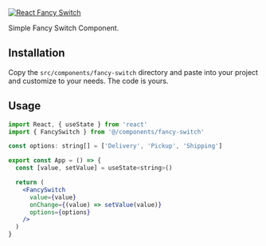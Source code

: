 <a href="https://shadcn-fancy-switch.vercel.app" target="_blank">
  <img src="https://i.imgur.com/szCHnuV.png" alt="React Fancy Switch" />
</a>

Simple Fancy Switch Component.

## Installation

Copy the `src/components/fancy-switch` directory and paste into your project and customize to your needs. The code is yours.

## Usage

```jsx
import React, { useState } from 'react'
import { FancySwitch } from '@/components/fancy-switch'

const options: string[] = ['Delivery', 'Pickup', 'Shipping']

export const App = () => {
  const [value, setValue] = useState<string>()

  return (
    <FancySwitch
      value={value}
      onChange={(value) => setValue(value)}
      options={options}
    />
  )
}
```
